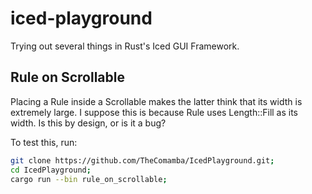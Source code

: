 # iced-playground
Trying out several things in Rust's Iced GUI Framework.

## Rule on Scrollable
Placing a Rule inside a Scrollable makes the latter think that its width is extremely large. I suppose this is because Rule uses Length::Fill as its width. Is this by design, or is it a bug?

To test this, run:
```bash
git clone https://github.com/TheComamba/IcedPlayground.git;
cd IcedPlayground;
cargo run --bin rule_on_scrollable;
```